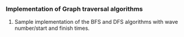 ### Implementation of Graph traversal algorithms

1. Sample implementation of the BFS and DFS algorithms with wave number/start and finish times.